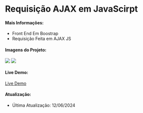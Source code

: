 <h1>Requisição AJAX em JavaScirpt</h1>

<h4>Mais Informações:</h4>
<ul>
  <li>Front End Em Boostrap</li>
  <li>Requisição Feita em AJAX JS</li>
</ul>

<h4>Imagens do Projeto:</h4>
<img src="https://uploaddeimagens.com.br/images/004/797/369/full/aaaa.png?1718201770"/>
<img src="https://uploaddeimagens.com.br/images/004/797/371/full/aaaa.png?1718201807"/>

<h4>Live Demo:</h4>
<a href="https://jogo-pedra-papel-tesoura-eight.vercel.app/">Live Demo</a>



<h4>Atualização:</h4>
<ul>
  <li>Última Atualização: 12/06/2024</li>
</ul>
